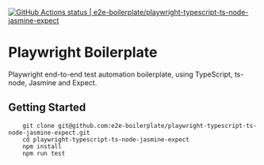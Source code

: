 [![GitHub Actions status | e2e-boilerplate/playwright-typescript-ts-node-jasmine-expect](https://github.com/e2e-boilerplate/playwright-typescript-ts-node-jasmine-expect/workflows/playwright-typescript-ts-node-jasmine-expect/badge.svg)](https://github.com/e2e-boilerplate/playwright-typescript-ts-node-jasmine-expect/actions?workflow=playwright-typescript-ts-node-jasmine-expect)

# Playwright Boilerplate

Playwright end-to-end test automation boilerplate, using TypeScript, ts-node, Jasmine and Expect.

## Getting Started

    	git clone git@github.com:e2e-boilerplate/playwright-typescript-ts-node-jasmine-expect.git
    	cd playwright-typescript-ts-node-jasmine-expect
    	npm install
    	npm run test
